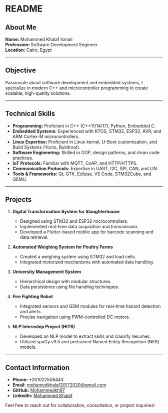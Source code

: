 # README

## About Me

**Name:** Mohammed Khalaf Ismail  
**Profession:** Software Development Engineer  
**Location:** Cairo, Egypt  

---

## Objective
Passionate about software development and embedded systems, I specialize in modern C++ and microcontroller programming to create scalable, high-quality solutions.

---

## Technical Skills

- **Programming:** Proficient in C++ (C++11/14/17), Python, Embedded C.
- **Embedded Systems:** Experienced with RTOS, STM32, ESP32, AVR, and ARM Cortex-M microcontrollers.
- **Linux Expertise:** Proficient in Linux kernel, U-Boot customization, and Build Systems (Yocto, Buildroot).
- **Software Engineering:** Skilled in OOP, design patterns, and clean code practices.
- **IoT Protocols:** Familiar with MQTT, CoAP, and HTTP/HTTPS.
- **Communication Protocols:** Expertise in UART, I2C, SPI, CAN, and LIN.
- **Tools & Frameworks:** Qt, GTK, Eclipse, VS Code, STM32Cube, and QEMU.

---

## Projects

1. **Digital Transformation System for Slaughterhouse**  
   - Designed using STM32 and ESP32 microcontrollers.
   - Implemented real-time data acquisition and transmission.
   - Developed a Flutter-based mobile app for barcode scanning and data retrieval.

2. **Automated Weighing System for Poultry Farms**  
   - Created a weighing system using STM32 and load cells.
   - Integrated motorized mechanisms with automated data handling.

3. **University Management System**  
   - Hierarchical design with modular structures.
   - Data persistence using file handling techniques.

4. **Fire Fighting Robot**  
   - Integrated sensors and GSM modules for real-time hazard detection and alerts.
   - Precise navigation using PWM-controlled DC motors.

5. **NLP Internship Project (HITS)**  
   - Developed an NLP model to extract skills and classify resumes.
   - Utilized spaCy v3.5 and pretrained Named Entity Recognition (NER) models.

---

## Contact Information

- **Phone:** +201022508443
- **Email:** mohamedkhalaf20172020@gmail.com
- **GitHub:** [Mohammedkh97](https://github.com/Mohammedkh97)
- **LinkedIn:** [Mohammed Khalaf](https://www.linkedin.com/in/mohammed-khalaf97/)

Feel free to reach out for collaboration, consultation, or project inquiries!

